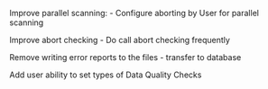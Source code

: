 Improve parallel scanning:
    - Configure aborting by User for parallel scanning

Improve abort checking
    - Do call abort checking frequently

Remove writing error reports to the files - transfer to database

Add user ability to set types of Data Quality Checks